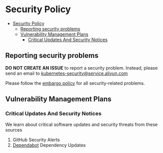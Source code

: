 # Security Policy

- [Security Policy](#security-policy)
  - [Reporting security problems](#reporting-security-problems)
  - [Vulnerability Management Plans](#vulnerability-management-plans)
    - [Critical Updates And Security Notices](#critical-updates-and-security-notices)

## Reporting security problems

**DO NOT CREATE AN ISSUE** to report a security problem. Instead, please
send an email to kubernetes-security@service.aliyun.com

Please follow the [embargo policy](./embargo-policy.md) for all security-related problems.

## Vulnerability Management Plans

### Critical Updates And Security Notices

We learn about critical software updates and security threats from these sources

1. GitHub Security Alerts
2. [Dependabot](https://dependabot.com/) Dependency Updates
